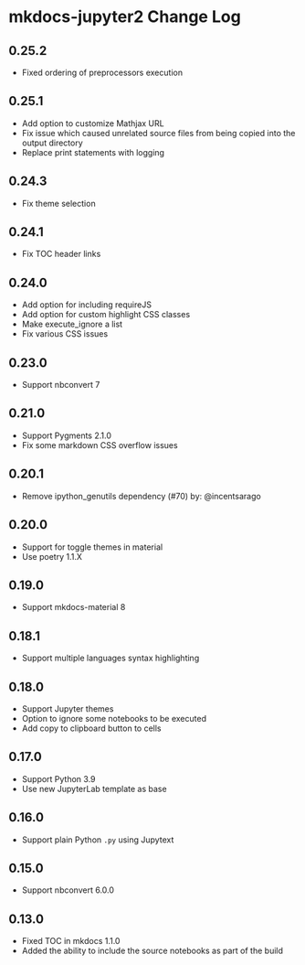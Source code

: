 # mkdocs-jupyter2 Change Log

## 0.25.2

- Fixed ordering of preprocessors execution

## 0.25.1

- Add option to customize Mathjax URL
- Fix issue which caused unrelated source files from being copied into the output directory
- Replace print statements with logging

## 0.24.3

- Fix theme selection

## 0.24.1

- Fix TOC header links

## 0.24.0

- Add option for including requireJS
- Add option for custom highlight CSS classes
- Make execute_ignore a list
- Fix various CSS issues

## 0.23.0

- Support nbconvert 7

## 0.21.0

- Support Pygments 2.1.0
- Fix some markdown CSS overflow issues

## 0.20.1

- Remove ipython_genutils dependency (#70) by: @incentsarago

## 0.20.0

- Support for toggle themes in material
- Use poetry 1.1.X

## 0.19.0

- Support mkdocs-material 8

## 0.18.1

- Support multiple languages syntax highlighting

## 0.18.0

- Support Jupyter themes
- Option to ignore some notebooks to be executed
- Add copy to clipboard button to cells

## 0.17.0

- Support Python 3.9
- Use new JupyterLab template as base

## 0.16.0

- Support plain Python `.py` using Jupytext

## 0.15.0

- Support nbconvert 6.0.0

## 0.13.0

- Fixed TOC in mkdocs 1.1.0
- Added the ability to include the source notebooks as part of the build
